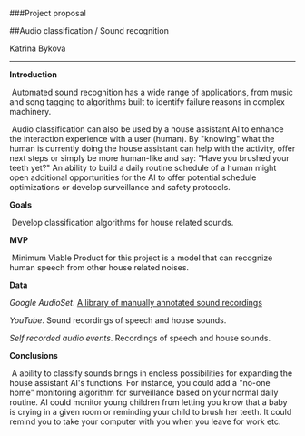 ###Project proposal

##Audio classification / Sound recognition

Katrina Bykova

---------------------------------------------------------------------------------------------------------------

**Introduction**

​	Automated sound recognition has a wide range of applications, from music and song tagging to algorithms built to identify failure reasons in complex machinery.

​	Audio classification can also be used by a house assistant AI to enhance the interaction experience with a user (human). By "knowing" what the human is currently doing the house assistant can help with the activity, offer next steps or simply be more human-like and say:  "Have you brushed your teeth yet?" An ability to build a daily routine schedule of a human might open additional opportunities for the AI to offer potential schedule optimizations or develop surveillance and safety protocols.

**Goals**

​	Develop classification algorithms for house related sounds.

**MVP**

​	Minimum Viable Product for this project is a model that can recognize human speech from other house related noises.

**Data**

*Google AudioSet*.  [A library of manually annotated sound recordings](https://research.google.com/audioset/download.html)

*YouTube*.  Sound recordings of speech and house sounds.

*Self recorded audio events*. Recordings of speech and house sounds.

**Conclusions**

​	A ability to classify sounds brings in endless possibilities for expanding the house assistant AI's functions. For instance, you could add a "no-one home" monitoring algorithm for surveillance based on your normal daily routine. AI could monitor young children from letting you know that a  baby is crying in a given room or reminding your child to brush her teeth. It could remind you to take your computer with you when you leave for work etc.





